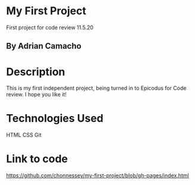 # My First Project
First project for code review 11.5.20
## By Adrian Camacho
# Description
This is my first independent project, being turned in to Epicodus for Code review. I hope you like it!
# Technologies Used
HTML
CSS
Git
# Link to code
https://github.com/chonnessey/my-first-project/blob/gh-pages/index.html
